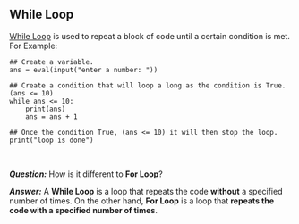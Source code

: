 ## While Loop

[While Loop](https://www.programiz.com/python-programming/while-loop) is used to repeat a block of code until a certain condition is met. For Example:

```
## Create a variable.
ans = eval(input("enter a number: "))

## Create a condition that will loop a long as the condition is True. (ans <= 10)
while ans <= 10:
    print(ans)
    ans = ans + 1
 
## Once the condition True, (ans <= 10) it will then stop the loop.
print("loop is done")

```
<br>

***Question:*** How is it different to **For Loop**?
<br>

***Answer:*** A **While Loop** is a loop that repeats the code **without** a specified number of times. On the other hand, **For Loop** is a loop that **repeats the code with a specified number of times**.


